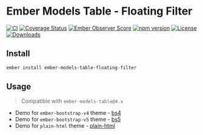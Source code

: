 # Ember Models Table - Floating Filter

[![CI](https://github.com/onechiporenko/ember-models-table-floating-filter/actions/workflows/ci.yml/badge.svg)](https://github.com/onechiporenko/ember-models-table-floating-filter/actions/workflows/ci.yml)
[![Coverage Status](https://coveralls.io/repos/github/onechiporenko/ember-models-table-floating-filter/badge.svg?branch=master)](https://coveralls.io/github/onechiporenko/ember-models-table-floating-filter?branch=master)
[![Ember Observer Score](https://emberobserver.com/badges/ember-models-table-floating-filter.svg)](https://emberobserver.com/addons/ember-models-table-floating-filter)
[![npm version](https://badge.fury.io/js/ember-models-table-floating-filter.svg)](https://badge.fury.io/js/ember-models-table-floating-filter)
[![License](http://img.shields.io/:license-mit-blue.svg)](http://doge.mit-license.org)
[![Downloads](http://img.shields.io/npm/dm/ember-models-table-floating-filter.svg)](https://www.npmjs.com/package/ember-models-table-floating-filter)

## Install

```bash
ember install ember-models-table-floating-filter
```

## Usage

> Compatible with `ember-models-table@4.x`

* Demo for `ember-bootstrap-v4` theme - [bs4](http://onechiporenko.github.io/ember-models-table/v.5/bs4/#/examples/floating-filter)
* Demo for `ember-bootstrap-v5` theme - [bs5](http://onechiporenko.github.io/ember-models-table/v.5/bs5/#/examples/floating-filter)
* Demo for `plain-html` theme - [plain-html](http://onechiporenko.github.io/ember-models-table/v.5/plain-html/#/examples/floating-filter)
